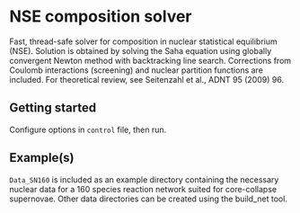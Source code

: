 NSE composition solver
============

Fast, thread-safe solver for composition in nuclear statistical equilibrium (NSE).
Solution is obtained by solving the Saha equation using globally convergent Newton method with backtracking line search.
Corrections from Coulomb interactions (screening) and nuclear partition functions are included.
For theoretical review, see Seitenzahl et al., ADNT 95 (2009) 96.

## Getting started

Configure options in `control` file, then run.


## Example(s)

`Data_SN160` is included as an example directory containing the necessary nuclear data for a 160 species reaction network suited for core-collapse supernovae.
Other data directories can be created using the build_net tool.
